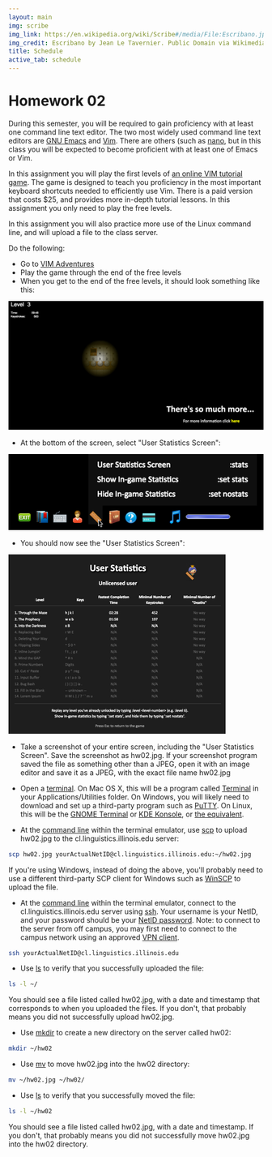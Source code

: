 ```yaml
---
layout: main
img: scribe
img_link: https://en.wikipedia.org/wiki/Scribe#/media/File:Escribano.jpg
img_credit: Escribano by Jean Le Tavernier. Public Domain via Wikimedia Commons.
title: Schedule
active_tab: schedule
---
```


# Homework 02

<!--
<div class="alert alert-info">
  Due Saturday 2 September 2017 at 11:59 PM Central time.
</div>
-->

During this semester, you will be required to gain proficiency with at least one command line text editor. The two most widely used command line text editors are [GNU Emacs](https://www.gnu.org/software/emacs/) and [Vim](http://www.vim.org/). There are others (such as [nano](http://www.howtogeek.com/howto/42980/the-beginners-guide-to-nano-the-linux-command-line-text-editor/), but in this class you will be expected to become proficient with at least one of Emacs or Vim.

In this assignment you will play the first levels of [an online VIM tutorial game](http://vim-adventures.com). The game is designed to teach you proficiency in the most important keyboard shortcuts needed to efficiently use Vim. There is a paid version that costs $25, and provides more in-depth tutorial lessons. In this assignment you only need to play the free levels.

In this assignment you will also practice more use of the Linux command line, and will upload a file to the class server.


Do the following:

* Go to [VIM Adventures](http://vim-adventures.com)
* Play the game through the end of the free levels
* When you get to the end of the free levels, it should look something like this:

![this](assets/img/vim1.png)


* At the bottom of the screen, select "User Statistics Screen": 

![this](assets/img/vim2.png)


* You should now see the "User Statistics Screen": 

![this](assets/img/vim3.png)

* Take a screenshot of your entire screen, including the "User Statistics Screen". Save the screenshot as hw02.jpg. If your screenshot program saved the file as something other than a JPEG, open it with an image editor and save it as a JPEG, with the exact file name hw02.jpg
* Open a [terminal](https://en.wikipedia.org/wiki/Terminal_emulator). On Mac OS X, this will be a program called [Terminal](https://en.wikipedia.org/wiki/Terminal_(OS_X)) in your Applications/Utilities folder. On Windows, you will likely need to download and set up a third-party program such as [PuTTY](http://www.chiark.greenend.org.uk/~sgtatham/putty/download.html). On Linux, this will be the [GNOME Terminal](https://en.wikipedia.org/wiki/GNOME_Terminal) or [KDE Konsole](https://en.wikipedia.org/wiki/Konsole), or [the equivalent](https://en.wikipedia.org/wiki/List_of_terminal_emulators).

* At the [command line](https://en.wikipedia.org/wiki/Command-line_interface) within the terminal emulator, use [scp](http://linuxcommand.org/man_pages/scp1.html) to upload hw02.jpg to the cl.linguistics.illinois.edu server:

```bash
scp hw02.jpg yourActualNetID@cl.linguistics.illinois.edu:~/hw02.jpg
```

If you're using Windows, instead of doing the above, you'll probably need to use a different third-party SCP client for Windows such as [WinSCP](https://winscp.net/eng/download.php) to upload the file.


* At the [command line](https://en.wikipedia.org/wiki/Command-line_interface) within the terminal emulator, connect to the cl.linguistics.illinois.edu server using [ssh](http://linuxcommand.org/man_pages/ssh1.html). Your username is your NetID, and your password should be your [NetID password](https://techservices.illinois.edu/services/netid-password). Note: to connect to the server from off campus, you may first need to connect to the campus network using an approved [VPN client](https://techservices.illinois.edu/services/virtual-private-networking-vpn/download-and-set-up-the-vpn-client).

```bash
ssh yourActualNetID@cl.linguistics.illinois.edu
```

* Use [ls](http://linuxcommand.org/man_pages/ls.html) to verify that you successfully uploaded the file:

```bash
ls -l ~/
```

You should see a file listed called hw02.jpg, with a date and timestamp that corresponds to when you uploaded the files. If you don't, that probably means you did not successfully upload hw02.jpg.

* Use [mkdir](http://linuxcommand.org/man_pages/mkdir.html) to create a new directory on the server called hw02:

```bash
mkdir ~/hw02
```

* Use [mv](http://linuxcommand.org/man_pages/mv.html) to move hw02.jpg into the hw02 directory:

```bash
mv ~/hw02.jpg ~/hw02/
```

* Use [ls](http://linuxcommand.org/man_pages/ls.html) to verify that you successfully moved the file:

```bash
ls -l ~/hw02
```

You should see a file listed called hw02.jpg, with a date and timestamp. If you don't, that probably means you did not successfully move hw02.jpg into the hw02 directory.

